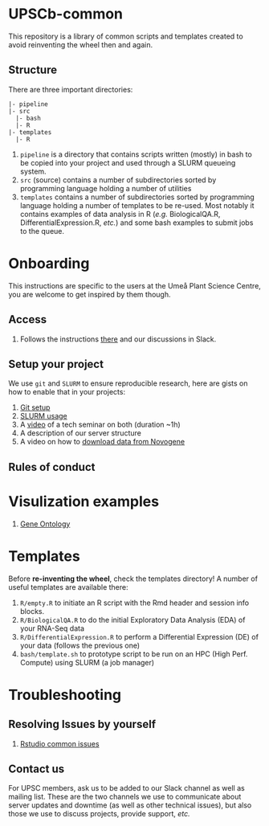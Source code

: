 # UPSCb-common
This repository is a library of common scripts and templates created to avoid reinventing the wheel then and again.

## Structure
There are three important directories:

```
|- pipeline
|- src
  |- bash
  |- R
|- templates
  |- R
```

1. `pipeline` is a directory that contains scripts written (mostly) in bash to be copied into your project and used through a SLURM queueing system.
2. `src` (source) contains a number of subdirectories sorted by programming language holding a number of utilities
3. `templates` contains a number of subdirectories sorted by programming language holding a number of templates to be re-used. Most notably it contains examples of data analysis in R (_e.g._ BiologicalQA.R, DifferentialExpression.R, _etc._) and some bash examples to submit jobs to the queue.

# Onboarding
This instructions are specific to the users at the Umeå Plant Science Centre, you are welcome to get inspired by them though.

## Access
1. Follows the instructions [there](https://youtu.be/hYtIKIIwRss) and our discussions in Slack.

## Setup your project
We use `git` and `SLURM` to ensure reproducible research, here are gists on how to enable that in your projects:

1. [Git setup](https://gist.github.com/nicolasDelhomme/46a1053d277510b95692318bd1732b6d)
2. [SLURM usage](https://gist.github.com/nicolasDelhomme/6fbff1e4db3c7ee4b3bb4f710667fd0d)
3. A [video](https://youtu.be/3XMHTixiszE) of a tech seminar on both (duration ~1h)
4. A description of our server structure
5. A video on how to [download data from Novogene](https://youtu.be/A6JcORYs9L0)

## Rules of conduct

# Visulization examples
1. [Gene Ontology](https://gist.github.com/amnzr/7d859ae127c30e13fef3198c20287da2) 

# Templates
Before **re-inventing the wheel**, check the templates directory! A number of useful templates are available there:

1. `R/empty.R` to initiate an R script with the Rmd header and session info blocks.
2. `R/BiologicalQA.R` to do the initial Exploratory Data Analysis (EDA) of your RNA-Seq data
3. `R/DifferentialExpression.R` to perform a Differential Expression (DE) of your data (follows the previous one)
4. `bash/template.sh` to prototype script to be run on an HPC (High Perf. Compute) using SLURM (a job manager)

# Troubleshooting

## Resolving Issues by yourself
1. [Rstudio common issues](https://gist.github.com/nicolasDelhomme/5bde1e878b2eaa3def1cced06076b7db)




## Contact us
For UPSC members, ask us to be added to our Slack channel as well as mailing list. These are the two channels we use to communicate about server updates and downtime (as well as other technical issues), but also those we use to discuss projects, provide support, _etc._
